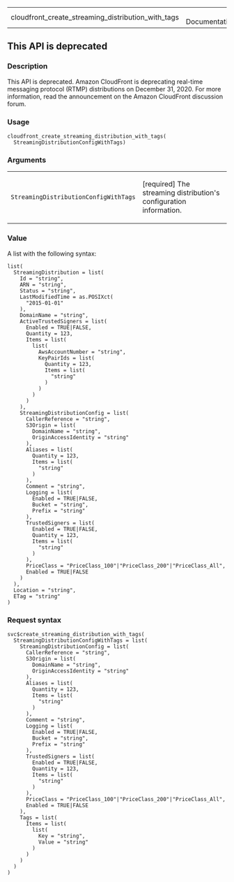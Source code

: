 <table style="width: 100%;">
<tbody>
<tr class="odd">
<td>cloudfront_create_streaming_distribution_with_tags</td>
<td style="text-align: right;">R Documentation</td>
</tr>
</tbody>
</table>

## This API is deprecated

### Description

This API is deprecated. Amazon CloudFront is deprecating real-time
messaging protocol (RTMP) distributions on December 31, 2020. For more
information, read the announcement on the Amazon CloudFront discussion
forum.

### Usage

    cloudfront_create_streaming_distribution_with_tags(
      StreamingDistributionConfigWithTags)

### Arguments

<table>
<colgroup>
<col style="width: 35%" />
<col style="width: 65%" />
</colgroup>
<tbody>
<tr class="odd">
<td><code
id="cloudfront_create_streaming_distribution_with_tags_:_StreamingDistributionConfigWithTags">StreamingDistributionConfigWithTags</code></td>
<td><p>[required] The streaming distribution's configuration
information.</p></td>
</tr>
</tbody>
</table>

### Value

A list with the following syntax:

    list(
      StreamingDistribution = list(
        Id = "string",
        ARN = "string",
        Status = "string",
        LastModifiedTime = as.POSIXct(
          "2015-01-01"
        ),
        DomainName = "string",
        ActiveTrustedSigners = list(
          Enabled = TRUE|FALSE,
          Quantity = 123,
          Items = list(
            list(
              AwsAccountNumber = "string",
              KeyPairIds = list(
                Quantity = 123,
                Items = list(
                  "string"
                )
              )
            )
          )
        ),
        StreamingDistributionConfig = list(
          CallerReference = "string",
          S3Origin = list(
            DomainName = "string",
            OriginAccessIdentity = "string"
          ),
          Aliases = list(
            Quantity = 123,
            Items = list(
              "string"
            )
          ),
          Comment = "string",
          Logging = list(
            Enabled = TRUE|FALSE,
            Bucket = "string",
            Prefix = "string"
          ),
          TrustedSigners = list(
            Enabled = TRUE|FALSE,
            Quantity = 123,
            Items = list(
              "string"
            )
          ),
          PriceClass = "PriceClass_100"|"PriceClass_200"|"PriceClass_All",
          Enabled = TRUE|FALSE
        )
      ),
      Location = "string",
      ETag = "string"
    )

### Request syntax

    svc$create_streaming_distribution_with_tags(
      StreamingDistributionConfigWithTags = list(
        StreamingDistributionConfig = list(
          CallerReference = "string",
          S3Origin = list(
            DomainName = "string",
            OriginAccessIdentity = "string"
          ),
          Aliases = list(
            Quantity = 123,
            Items = list(
              "string"
            )
          ),
          Comment = "string",
          Logging = list(
            Enabled = TRUE|FALSE,
            Bucket = "string",
            Prefix = "string"
          ),
          TrustedSigners = list(
            Enabled = TRUE|FALSE,
            Quantity = 123,
            Items = list(
              "string"
            )
          ),
          PriceClass = "PriceClass_100"|"PriceClass_200"|"PriceClass_All",
          Enabled = TRUE|FALSE
        ),
        Tags = list(
          Items = list(
            list(
              Key = "string",
              Value = "string"
            )
          )
        )
      )
    )
